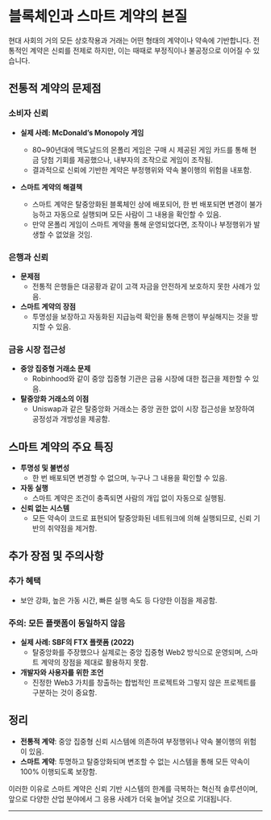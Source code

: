 # 블록체인과 스마트 계약의 본질

현대 사회의 거의 모든 상호작용과 거래는 어떤 형태의 계약이나 약속에 기반합니다. 전통적인 계약은 신뢰를 전제로 하지만, 이는 때때로 부정직이나 불공정으로 이어질 수 있습니다. 

## 전통적 계약의 문제점

### 소비자 신뢰

- **실제 사례: McDonald’s Monopoly 게임**  
  - 80~90년대에 맥도날드의 몬폴리 게임은 구매 시 제공된 게임 카드를 통해 현금 당첨 기회를 제공했으나, 내부자의 조작으로 게임이 조작됨.  
  - 결과적으로 신뢰에 기반한 계약은 부정행위와 약속 불이행의 위험을 내포함.

- **스마트 계약의 해결책**  
  - 스마트 계약은 탈중앙화된 블록체인 상에 배포되어, 한 번 배포되면 변경이 불가능하고 자동으로 실행되며 모든 사람이 그 내용을 확인할 수 있음.
  - 만약 몬폴리 게임이 스마트 계약을 통해 운영되었다면, 조작이나 부정행위가 발생할 수 없었을 것임.

### 은행과 신뢰

- **문제점**  
  - 전통적 은행들은 대공황과 같이 고객 자금을 안전하게 보호하지 못한 사례가 있음.
- **스마트 계약의 장점**  
  - 투명성을 보장하고 자동화된 지급능력 확인을 통해 은행이 부실해지는 것을 방지할 수 있음.

### 금융 시장 접근성

- **중앙 집중형 거래소 문제**  
  - Robinhood와 같이 중앙 집중형 기관은 금융 시장에 대한 접근을 제한할 수 있음.
- **탈중앙화 거래소의 이점**  
  - Uniswap과 같은 탈중앙화 거래소는 중앙 권한 없이 시장 접근성을 보장하여 공정성과 개방성을 제공함.

## 스마트 계약의 주요 특징

- **투명성 및 불변성**  
  - 한 번 배포되면 변경할 수 없으며, 누구나 그 내용을 확인할 수 있음.
- **자동 실행**  
  - 스마트 계약은 조건이 충족되면 사람의 개입 없이 자동으로 실행됨.
- **신뢰 없는 시스템**  
  - 모든 약속이 코드로 표현되어 탈중앙화된 네트워크에 의해 실행되므로, 신뢰 기반의 취약점을 제거함.

## 추가 장점 및 주의사항

### 추가 혜택

- 보안 강화, 높은 가동 시간, 빠른 실행 속도 등 다양한 이점을 제공함.

### 주의: 모든 플랫폼이 동일하지 않음

- **실제 사례: SBF의 FTX 플랫폼 (2022)**  
  - 탈중앙화를 주장했으나 실제로는 중앙 집중형 Web2 방식으로 운영되며, 스마트 계약의 장점을 제대로 활용하지 못함.
- **개발자와 사용자를 위한 조언**  
  - 진정한 Web3 가치를 창출하는 합법적인 프로젝트와 그렇지 않은 프로젝트를 구분하는 것이 중요함.

## 정리

- **전통적 계약**: 중앙 집중형 신뢰 시스템에 의존하여 부정행위나 약속 불이행의 위험이 있음.
- **스마트 계약**: 투명하고 탈중앙화되며 변조할 수 없는 시스템을 통해 모든 약속이 100% 이행되도록 보장함.

이러한 이유로 스마트 계약은 신뢰 기반 시스템의 한계를 극복하는 혁신적 솔루션이며, 앞으로 다양한 산업 분야에서 그 응용 사례가 더욱 늘어날 것으로 기대됩니다.

---
